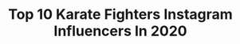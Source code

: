 ---
title: Top 10 Karate Fighters Instagram Influencers In 2020
description: >-
  Find top karate fighters Instagram influencers in 2020. Most popular hashtags: #karate #sport #fitness #training.
platform: Instagram
hits: 7
text_top: Discover the most popular Instagram accounts on inBeat.
text_bottom: Our database has 7 Instagram influencers like this for you to connect with.
profiles:
  - username: "anshan_khosravi"
    fullname: >-
      A N S H A N    K H O S R A V I
    bio: >-
      3x national champion 🥇🥇🥇 Karate fighter 🥋 Sweden Stockholm🇸🇪 كار خوبه خدا درست كنه🧿
    location: "Sweden"
    followers: 17651
    engagement: 688
    commentsToLikes: 0.064880
    id: ck8tdcpd82ttw0j78wdhem66s
    verified: false
    hashtags: "#karate, #sweden, #anshan, #angizeshi"
  - username: "mario_jassmann_official"
    fullname: >-
      𝗠𝗮𝗿𝗶𝗼 𝗝𝗮𝘀𝘀𝗺𝗮𝗻𝗻 / 𝗕𝗼𝘅𝗲𝗿
    bio: >-
      𝗣𝗿𝗼𝗳𝗲𝘀𝘀𝗶𝗼𝗻𝗮𝗹 𝗕𝗼𝘅𝗲𝗿🥊 𝗥𝗲𝗰𝗼𝗿𝗱: 𝟮𝟬-𝟬-𝟬 ( 𝟭𝟳𝗞𝗢'𝘀)🔝 𝗜𝗻𝘁𝗲𝗿𝗻. 𝗚𝗲𝗿𝗺𝗮𝗻 𝗖𝗵𝗮𝗺𝗽𝗶𝗼𝗻 🇩🇪 𝗪𝗕𝗙 𝗜𝗻𝘁𝗲𝗿𝗰𝗼𝗻𝘁𝗶𝗻𝗲𝗻𝘁𝗮𝗹 𝗖𝗵𝗮𝗺𝗽𝗶𝗼𝗻 🌍
    location: "Germany"
    followers: 10282
    engagement: 1525
    commentsToLikes: 0.059819
    id: ck0tz9xp1pogu0i19wzu21ut0
    verified: false
    hashtags: "#california, #ko, #fashionphotography, #dream"
  - username: "hasanyousefii"
    fullname: >-
      Хасан Юсефи
    bio: >-
      رَبِّ لا تَذَرْنی‏ فَرْداً 8-3-1 Light Heavyweight mma Fighter Wushu sando Asia champion ACA fighter
    location: "Iran"
    followers: 49031
    engagement: 312
    commentsToLikes: 0.063648
    id: ck602eukyh99z0i14rxbbq58r
    verified: false
    hashtags: "#conormcgregor, #judo, #mixedmartialarts, #boxe"
  - username: "davit_vardumyan"
    fullname: >-
      DAVIT VARDUMYAN
    bio: >-
      @sportspeople1989
    location: "United States"
    followers: 146327
    engagement: 334
    commentsToLikes: 0.010139
    id: ck0w3pxveuo5k0i19ql6x3obx
    verified: false
    hashtags: "#tkdlife, #martialartist, #challenge, #tkdwtf"
  - username: "martialarts__worldwide"
    fullname: >-
      martialarts_worldwide
    bio: >-
      High quality martial arts from around the world Follow like Tag share for possible feature Founder @taekwondo_worldwide . . #martialarts__worldwide
    location: "United Kingdom"
    followers: 184468
    engagement: 488
    commentsToLikes: 0.009623
    id: ck5q5eswvskan0i113e5261me
    verified: false
    hashtags: "#judo, #karate, #fighter, #muaythaiindonesia"
  - username: "alistairovereem"
    fullname: >-
      Alistair Overeem
    bio: >-
      #Reem6 - Episode 7 out now! (Link 👇👇) Miami - but I tend to travel a bit! #Overeem UFC heavyweight | K-1, DREAM & Strikeforce World Champion.
    location: "United States"
    followers: 1039151
    engagement: 228
    commentsToLikes: 0.009368
    id: ck55mfeqs3tzx0i11cjob5dh8
    verified: true
    hashtags: "#tbt, #mma, #legacy, #xboxseriesxs"
  - username: "michel_jarabito"
    fullname: >-
      BIG MICH
    bio: >-
      LIFE IS GOOD. 🥗FITNESS BODY 🏋️‍♀️PERSONAL TRAINER 🏋️‍♀️COACHING ONLINE Code promo: Michel-jarabito
    location: "Switzerland"
    followers: 39635
    engagement: 131
    commentsToLikes: 0.025857
    id: ck8wgj4ishg6i0j786gv5dhji
    verified: false
    hashtags: "#life, #healthy, #goals, #inspiration"
---